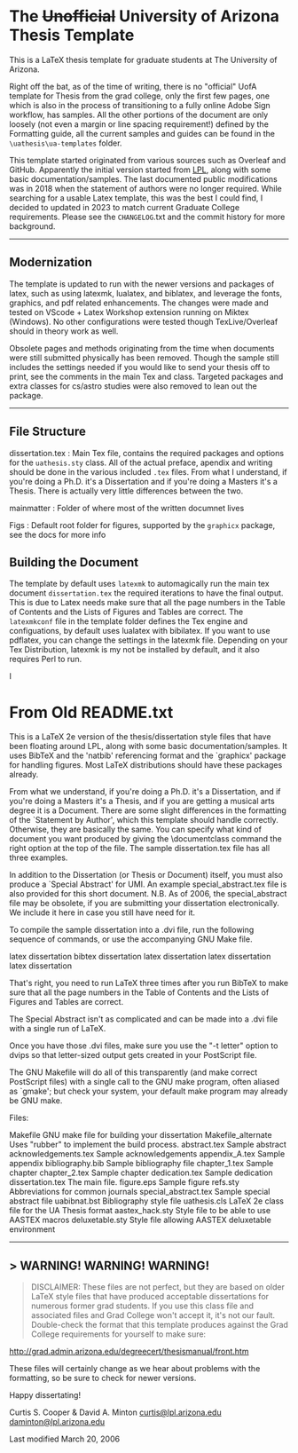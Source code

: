 # The ~~Unofficial~~ University of Arizona Thesis Template

This is a LaTeX thesis template for graduate students at The University of Arizona.

Right off the bat, as of the time of writing, there is no "official" UofA template for Thesis from the grad college, only the first few pages, one which is also in the process of transitioning to a fully online Adobe Sign workflow, has samples.
All the other portions of the document are only loosely (not even a margin or line spacing requirement!) defined by the Formatting guide, all the current samples and guides can be found in the `\uathesis\ua-templates` folder.

This template started originated from various sources such as Overleaf and GitHub.
Apparently the initial version started from [LPL](https://www.lpl.arizona.edu/), along with some basic documentation/samples. The last documented public modifications was in 2018 when the statement of authors were no longer required.
While searching for a usable Latex template, this was the best I could find, I decided to updated in 2023 to match current Graduate College requirements. Please see the `CHANGELOG`.txt and the commit history for more background.

----
## Modernization
The template is updated to run with the newer versions and packages of latex, such as using latexmk, lualatex, and biblatex, and leverage the fonts, graphics, and pdf related enhancements.
The changes were made and tested on VScode + Latex Workshop extension running on Miktex (Windows).
No other configurations were tested though TexLive/Overleaf should in theory work as well.

Obsolete pages and methods originating from the time when documents were still submitted physically has been removed.
Though the sample still includes the settings needed if you would like to send your thesis off to print, see the comments in the main Tex and class.
Targeted packages and extra classes for cs/astro studies were also removed to lean out the package.

----
## File Structure

dissertation.tex
: Main Tex file, contains the required packages and options for the `uathesis.sty` class.
All of the actual preface, apendix and writing should be done in the various included `.tex` files.
From what I understand, if you're doing a Ph.D. it's a Dissertation and if you're doing a Masters it's a Thesis.
There is actually very little differences between the two.

mainmatter
: Folder of where most of the written documnet lives

Figs
: Default root folder for figures, supported by the `graphicx` package, see the docs for more info


## Building the Document
The template by default uses `latexmk` to automagically run the main tex document `dissertation.tex` the required iterations to have the final output.
This is due to Latex needs make sure that all the page numbers in the Table of Contents and
the Lists of Figures and Tables are correct.
The `latexmkconf` file in the template folder defines the Tex engine and configuations, by default uses lualatex with bibilatex.
If you want to use pdflatex, you can change the settings in the latexmk file.
Depending on your Tex Distribution, latexmk is my not be installed by default, and it also requires Perl to run.

I

# From Old README.txt

This is a LaTeX 2e version of the thesis/dissertation style files that have been floating around LPL, along with some basic documentation/samples.
It uses BibTeX and the 'natbib' referencing format and the `graphicx' package for handling figures.
Most LaTeX distributions should have these packages already.

From what we understand, if you're doing a Ph.D. it's a Dissertation,
and if you're doing a Masters it's a Thesis, and if you are getting
a musical arts degree it is a Document.  There are some slight
differences in the formatting of the `Statement by Author', which
this template should handle correctly.  Otherwise, they are basically
the same.  You can specify what kind of document you want produced
by giving the \documentclass command the right option at the top
of the file.  The sample dissertation.tex file has all three examples.

In addition to the Dissertation (or Thesis or Document) itself, you
must also produce a `Special Abstract' for UMI.  An example
special_abstract.tex file is also provided for this short document.
N.B. As of 2006, the special_abstract file may be obsolete, if you 
are submitting your dissertation electronically.  We include it here 
in case you still have need for it.

To compile the sample dissertation into a .dvi file, run the following
sequence of commands, or use the accompanying GNU Make file.

latex dissertation
bibtex dissertation
latex dissertation
latex dissertation
latex dissertation

That's right, you need to run LaTeX three times after you run BibTeX
to make sure that all the page numbers in the Table of Contents and
the Lists of Figures and Tables are correct.

The Special Abstract isn't as complicated and can be made into a .dvi
file with a single run of LaTeX.

Once you have those .dvi files, make sure you use the "-t letter"
option to dvips so that letter-sized output gets created in your
PostScript file.

The GNU Makefile will do all of this transparently (and make correct
PostScript files) with a single call to the GNU make program, often
aliased as `gmake'; but check your system, your default make program
may already be GNU make.


Files:

Makefile                GNU make file for building your dissertation
Makefile_alternate	Uses "rubber" to implement the build process.
abstract.tex            Sample abstract
acknowledgements.tex    Sample acknowledgements
appendix_A.tex          Sample appendix
bibliography.bib        Sample bibliography file
chapter_1.tex           Sample chapter
chapter_2.tex           Sample chapter
dedication.tex          Sample dedication
dissertation.tex        The main file.
figure.eps              Sample figure
refs.sty                Abbreviations for common journals
special_abstract.tex	Sample special abstract file
uabibnat.bst            Bibliography style file
uathesis.cls            LaTeX 2e class file for the UA Thesis format
aastex_hack.sty		Style file to be able to use AASTEX macros
deluxetable.sty		Style file allowing AASTEX deluxetable environment

----
## > WARNING! WARNING! WARNING!

> DISCLAIMER:  These files are not perfect, but they are based on
older LaTeX style files that have produced acceptable dissertations
for numerous former grad students.  If you use this class file and
associated files and Grad College won't accept it, it's not our
fault.  Double-check the format that this template produces against
the Grad College requirements for yourself to make sure:

http://grad.admin.arizona.edu/degreecert/thesismanual/front.htm

These files will certainly change as we hear about problems with
the formatting, so be sure to check for newer versions.

Happy dissertating!

Curtis S. Cooper            &        David A. Minton
curtis@lpl.arizona.edu	    daminton@lpl.arizona.edu

Last modified March 20, 2006



